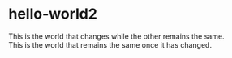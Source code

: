 # hello-world2

This is the world that changes while the other remains the same.  
This is the world that remains the same once it has changed.
